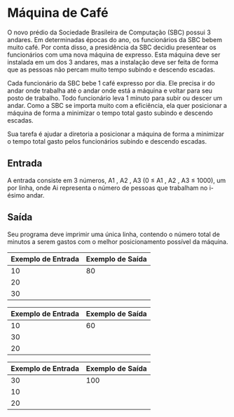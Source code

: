 # Máquina de Café
O novo prédio da Sociedade Brasileira de Computação (SBC) possui 3 andares. Em determinadas épocas do ano, os funcionários da SBC bebem muito café. Por conta disso, a presidência da SBC decidiu presentear os funcionários com uma nova máquina de expresso. Esta máquina deve ser instalada em um dos 3 andares, mas a instalação deve ser feita de forma que as pessoas não percam muito tempo subindo e descendo escadas.

Cada funcionário da SBC bebe 1 café expresso por dia. Ele precisa ir do andar onde trabalha até o andar onde está a máquina e voltar para seu posto de trabalho. Todo funcionário leva 1 minuto para subir ou descer um andar. Como a SBC se importa muito com a eficiência, ela quer posicionar a máquina de forma a minimizar o tempo total gasto subindo e descendo escadas.

Sua tarefa é ajudar a diretoria a posicionar a máquina de forma a minimizar o tempo total gasto pelos funcionários subindo e descendo escadas.

## Entrada
A entrada consiste em 3 números, A1 , A2 , A3 (0 ≤ A1 , A2 , A3 ≤ 1000), um por linha, onde Ai representa o número de pessoas que trabalham no i-ésimo andar.

## Saída
Seu programa deve imprimir uma única linha, contendo o número total de minutos a serem gastos com o melhor posicionamento possível da máquina.

| Exemplo de Entrada | Exemplo de Saída |
|--------------------|------------------|
| 10                 | 80               |
| 20                 |                  |
| 30                 |                  |

| Exemplo de Entrada | Exemplo de Saída |
|--------------------|------------------|
| 10                 | 60               |
| 30                 |                  |
| 20                 |                  |

| Exemplo de Entrada | Exemplo de Saída |
|--------------------|------------------|
| 30                 | 100              |
| 10                 |                  |
| 20                 |                  |